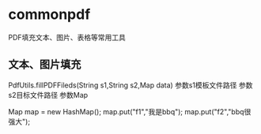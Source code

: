 # commonpdf
PDF填充文本、图片、表格等常用工具
## 文本、图片填充
 PdfUtils.fillPDFFileds(String s1,String s2,Map data)
 参数s1模板文件路径
 参数s2目标文件路径
 参数Map 

 Map map = new HashMap();
 map.put("f1","我是bbq");
 map.put("f2","bbq很强大");
